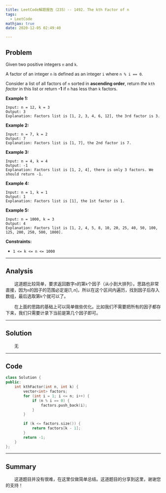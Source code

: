 ```yaml
---
title: LeetCode解题报告（235）-- 1492. The kth Factor of n
tags:
  - LeetCode
mathjax: true
date: 2020-12-05 02:49:40

---
```


## Problem

Given two positive integers `n` and `k`.

A factor of an integer `n` is defined as an integer `i` where `n % i == 0`.

Consider a list of all factors of `n` sorted in **ascending order**, return *the* `kth` *factor* in this list or return **-1** if `n` has less than `k` factors.

<!-- more -->

**Example 1:**

```
Input: n = 12, k = 3
Output: 3
Explanation: Factors list is [1, 2, 3, 4, 6, 12], the 3rd factor is 3.
```

**Example 2:**

```
Input: n = 7, k = 2
Output: 7
Explanation: Factors list is [1, 7], the 2nd factor is 7.
```

**Example 3:**

```
Input: n = 4, k = 4
Output: -1
Explanation: Factors list is [1, 2, 4], there is only 3 factors. We should return -1.
```

**Example 4:**

```
Input: n = 1, k = 1
Output: 1
Explanation: Factors list is [1], the 1st factor is 1.
```

**Example 5:**

```
Input: n = 1000, k = 3
Output: 4
Explanation: Factors list is [1, 2, 4, 5, 8, 10, 20, 25, 40, 50, 100, 125, 200, 250, 500, 1000].
```

**Constraints:**

- `1 <= k <= n <= 1000`

------

## Analysis

&emsp;&emsp;这道题比较简单，要求返回数字`n`的第`k`个因子（从小到大排列）。思路也非常直接，因为`n`的因子的范围必定是$[1, n]$，所以在这个区间内遍历，找到因子后存入数组，最后选取第`k`个就可以了。

&emsp;&emsp;在上面的思路的基础上可以简单做些优化。比如我们不需要把所有的因子都存下来，我们只需要计录下当前是第几个因子即可。

------

## Solution

&emsp;&emsp;无

------

## Code

```c++
class Solution {
public:
    int kthFactor(int n, int k) {
        vector<int> factors;
        for (int i = 1; i <= n; i++) {
            if (n % i == 0) {
                factors.push_back(i);
            }
        }
        
        if (k <= factors.size()) {
            return factors[k - 1];
        }
        return -1;
    }
};
```

------

## Summary

&emsp;&emsp;这道题目并没有很难，在这里仅做简单总结。这道题目的分享到这里，谢谢您的支持！
